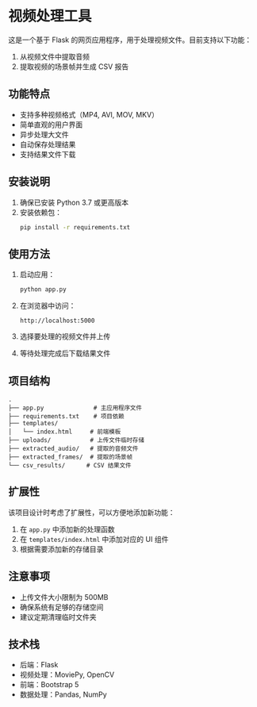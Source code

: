 # 视频处理工具

这是一个基于 Flask 的网页应用程序，用于处理视频文件。目前支持以下功能：

1. 从视频文件中提取音频
2. 提取视频的场景帧并生成 CSV 报告

## 功能特点

- 支持多种视频格式（MP4, AVI, MOV, MKV）
- 简单直观的用户界面
- 异步处理大文件
- 自动保存处理结果
- 支持结果文件下载

## 安装说明

1. 确保已安装 Python 3.7 或更高版本
2. 安装依赖包：
   ```bash
   pip install -r requirements.txt
   ```

## 使用方法

1. 启动应用：
   ```bash
   python app.py
   ```

2. 在浏览器中访问：
   ```
   http://localhost:5000
   ```

3. 选择要处理的视频文件并上传
4. 等待处理完成后下载结果文件

## 项目结构

```
.
├── app.py              # 主应用程序文件
├── requirements.txt    # 项目依赖
├── templates/         
│   └── index.html     # 前端模板
├── uploads/           # 上传文件临时存储
├── extracted_audio/   # 提取的音频文件
├── extracted_frames/  # 提取的场景帧
└── csv_results/      # CSV 结果文件
```

## 扩展性

该项目设计时考虑了扩展性，可以方便地添加新功能：

1. 在 `app.py` 中添加新的处理函数
2. 在 `templates/index.html` 中添加对应的 UI 组件
3. 根据需要添加新的存储目录

## 注意事项

- 上传文件大小限制为 500MB
- 确保系统有足够的存储空间
- 建议定期清理临时文件夹

## 技术栈

- 后端：Flask
- 视频处理：MoviePy, OpenCV
- 前端：Bootstrap 5
- 数据处理：Pandas, NumPy
